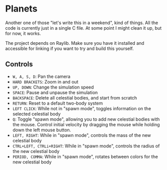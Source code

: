 # Planets
Another one of those "let's write this in a weekend", kind of things. All the code is currently just in a single C file. At some point I might clean it up, but for now, it works.

The project depends on Raylib. Make sure you have it installed and accessible for linking if you want to try and build this yourself.

## Controls
- `W, A, S, D`: Pan the camera
- `HARD BRACKETS`: Zoom in and out
- `UP, DOWN`: Change the simulation speed
- `SPACE`: Pause and unpause the simulation
- `BACKSPACE`: Delete all celestial bodies, and start from scratch
- `RETURN`: Reset to a default two-body system
- `LEFT CLICK`: While not in "spawn mode", toggles information on the selected celestial body
- `Q`: Toggle "spawn mode", allowing you to add new celestial bodies with the mouse. Control initial velocity by dragging the mouse while holding down the left mouse button.
- `LEFT, RIGHT`: While in "spawn mode", controls the mass of the new celestial body
- `CTRL+LEFT, CTRLi+RIGHT`: While in "spawn mode", controls the radius of the new celestial body
- `PERIOD, COMMA`: While in "spawn mode", rotates between colors for the new celestial body
